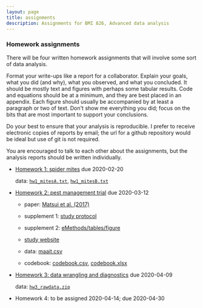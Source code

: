 ```yaml
---
layout: page
title: assignments
description: Assignments for BMI 826, Advanced data analysis
---
```


### Homework assignments

There will be four written homework assignments that will involve some
sort of data analysis.

Format your write-ups like a report for a collaborator. Explain your
goals, what you did (and why), what you observed, and what you
concluded. It should be mostly text and figures with perhaps some
tabular results. Code and equations should be at a minimum, and they
are best placed in an appendix. Each figure should usually be
accompanied by at least a paragraph or two of text. Don't show me
everything you did; focus on the bits that are most important to
support your conclusions.

Do your best to ensure that your analysis is reproducible. I prefer to
receive electronic copies of reports by email; the url for a github
repository would be ideal but use of git is not required.

You are encouraged to talk to each other about the assignments, but
the analysis reports should be written individually.

- [Homework 1: spider mites](hw1.html) due 2020-02-20

  data: [`hw1_mitesA.txt`](data/hw1_mitesA.txt), [`hw1_mitesB.txt`](data/hw1_mitesB.txt)

- [Homework 2: pest management trial](hw2.html) due 2020-03-12

  - paper: [Matsui et al. (2017)](https://www.ncbi.nlm.nih.gov/pmc/articles/PMC5632564/)

  - supplement 1: [study protocol](https://www.ncbi.nlm.nih.gov/pmc/articles/PMC5632564/bin/NIHMS904640-supplement-Supplement_1.pdf)

  - supplement 2: [eMethods/tables/figure](https://www.ncbi.nlm.nih.gov/pmc/articles/PMC5632564/bin/NIHMS904640-supplement-Supplement_2.pdf)

  - [study website](https://rdpeng.github.io/MAAIT)

  - data: [maait.csv](https://rdpeng.github.io/MAAIT/maait.csv)

  - codebook: [codebook.csv](https://rdpeng.github.io/MAAIT/codebook.csv), [codebook.xlsx](https://rdpeng.github.io/MAAIT/codebook.xlsx)

- [Homework 3: data wrangling and diagnostics](hw3.html) due 2020-04-09

  data: [`hw3_rawdata.zip`](hw3_rawdata.zip)

- Homework 4: to be assigned 2020-04-14; due 2020-04-30
